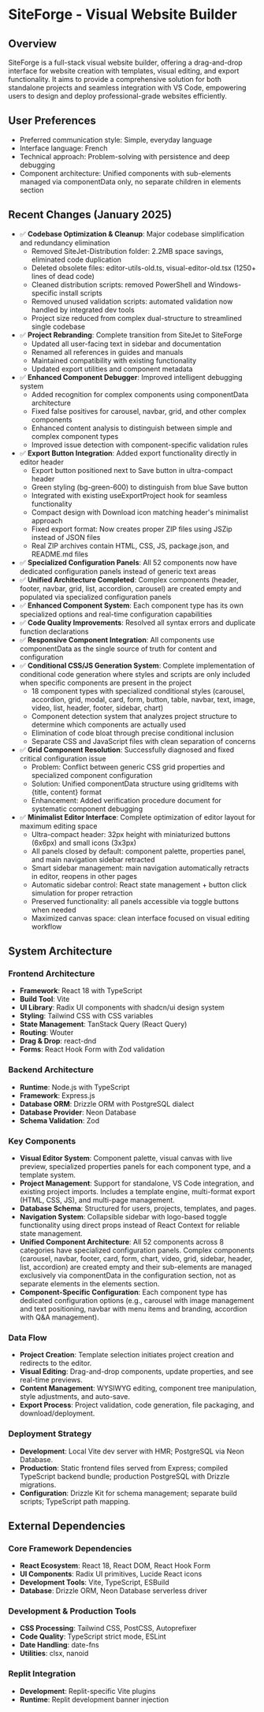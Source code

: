 # SiteForge - Visual Website Builder

## Overview
SiteForge is a full-stack visual website builder, offering a drag-and-drop interface for website creation with templates, visual editing, and export functionality. It aims to provide a comprehensive solution for both standalone projects and seamless integration with VS Code, empowering users to design and deploy professional-grade websites efficiently.

## User Preferences
- Preferred communication style: Simple, everyday language
- Interface language: French
- Technical approach: Problem-solving with persistence and deep debugging
- Component architecture: Unified components with sub-elements managed via componentData only, no separate children in elements section

## Recent Changes (January 2025)
- ✅ **Codebase Optimization & Cleanup**: Major codebase simplification and redundancy elimination
  - Removed SiteJet-Distribution folder: 2.2MB space savings, eliminated code duplication
  - Deleted obsolete files: editor-utils-old.ts, visual-editor-old.tsx (1250+ lines of dead code)
  - Cleaned distribution scripts: removed PowerShell and Windows-specific install scripts
  - Removed unused validation scripts: automated validation now handled by integrated dev tools
  - Project size reduced from complex dual-structure to streamlined single codebase
- ✅ **Project Rebranding**: Complete transition from SiteJet to SiteForge
  - Updated all user-facing text in sidebar and documentation
  - Renamed all references in guides and manuals
  - Maintained compatibility with existing functionality
  - Updated export utilities and component metadata
- ✅ **Enhanced Component Debugger**: Improved intelligent debugging system
  - Added recognition for complex components using componentData architecture
  - Fixed false positives for carousel, navbar, grid, and other complex components
  - Enhanced content analysis to distinguish between simple and complex component types
  - Improved issue detection with component-specific validation rules
- ✅ **Export Button Integration**: Added export functionality directly in editor header
  - Export button positioned next to Save button in ultra-compact header
  - Green styling (bg-green-600) to distinguish from blue Save button
  - Integrated with existing useExportProject hook for seamless functionality
  - Compact design with Download icon matching header's minimalist approach
  - Fixed export format: Now creates proper ZIP files using JSZip instead of JSON files
  - Real ZIP archives contain HTML, CSS, JS, package.json, and README.md files
- ✅ **Specialized Configuration Panels**: All 52 components now have dedicated configuration panels instead of generic text areas
- ✅ **Unified Architecture Completed**: Complex components (header, footer, navbar, grid, list, accordion, carousel) are created empty and populated via specialized configuration panels
- ✅ **Enhanced Component System**: Each component type has its own specialized options and real-time configuration capabilities
- ✅ **Code Quality Improvements**: Resolved all syntax errors and duplicate function declarations
- ✅ **Responsive Component Integration**: All components use componentData as the single source of truth for content and configuration
- ✅ **Conditional CSS/JS Generation System**: Complete implementation of conditional code generation where styles and scripts are only included when specific components are present in the project
  - 18 component types with specialized conditional styles (carousel, accordion, grid, modal, card, form, button, table, navbar, text, image, video, list, header, footer, sidebar, chart)
  - Component detection system that analyzes project structure to determine which components are actually used
  - Elimination of code bloat through precise conditional inclusion
  - Separate CSS and JavaScript files with clean separation of concerns
- ✅ **Grid Component Resolution**: Successfully diagnosed and fixed critical configuration issue
  - Problem: Conflict between generic CSS grid properties and specialized component configuration
  - Solution: Unified componentData structure using gridItems with {title, content} format
  - Enhancement: Added verification procedure document for systematic component debugging
- ✅ **Minimalist Editor Interface**: Complete optimization of editor layout for maximum editing space
  - Ultra-compact header: 32px height with miniaturized buttons (6x6px) and small icons (3x3px)
  - All panels closed by default: component palette, properties panel, and main navigation sidebar retracted
  - Smart sidebar management: main navigation automatically retracts in editor, reopens in other pages
  - Automatic sidebar control: React state management + button click simulation for proper retraction
  - Preserved functionality: all panels accessible via toggle buttons when needed
  - Maximized canvas space: clean interface focused on visual editing workflow

## System Architecture

### Frontend Architecture
- **Framework**: React 18 with TypeScript
- **Build Tool**: Vite
- **UI Library**: Radix UI components with shadcn/ui design system
- **Styling**: Tailwind CSS with CSS variables
- **State Management**: TanStack Query (React Query)
- **Routing**: Wouter
- **Drag & Drop**: react-dnd
- **Forms**: React Hook Form with Zod validation

### Backend Architecture
- **Runtime**: Node.js with TypeScript
- **Framework**: Express.js
- **Database ORM**: Drizzle ORM with PostgreSQL dialect
- **Database Provider**: Neon Database
- **Schema Validation**: Zod

### Key Components
- **Visual Editor System**: Component palette, visual canvas with live preview, specialized properties panels for each component type, and a template system.
- **Project Management**: Support for standalone, VS Code integration, and existing project imports. Includes a template engine, multi-format export (HTML, CSS, JS), and multi-page management.
- **Database Schema**: Structured for users, projects, templates, and pages.
- **Navigation System**: Collapsible sidebar with logo-based toggle functionality using direct props instead of React Context for reliable state management.
- **Unified Component Architecture**: All 52 components across 8 categories have specialized configuration panels. Complex components (carousel, navbar, footer, card, form, chart, video, grid, sidebar, header, list, accordion) are created empty and their sub-elements are managed exclusively via componentData in the configuration section, not as separate elements in the elements section.
- **Component-Specific Configuration**: Each component type has dedicated configuration options (e.g., carousel with image management and text positioning, navbar with menu items and branding, accordion with Q&A management).

### Data Flow
- **Project Creation**: Template selection initiates project creation and redirects to the editor.
- **Visual Editing**: Drag-and-drop components, update properties, and see real-time previews.
- **Content Management**: WYSIWYG editing, component tree manipulation, style adjustments, and auto-save.
- **Export Process**: Project validation, code generation, file packaging, and download/deployment.

### Deployment Strategy
- **Development**: Local Vite dev server with HMR; PostgreSQL via Neon Database.
- **Production**: Static frontend files served from Express; compiled TypeScript backend bundle; production PostgreSQL with Drizzle migrations.
- **Configuration**: Drizzle Kit for schema management; separate build scripts; TypeScript path mapping.

## External Dependencies

### Core Framework Dependencies
- **React Ecosystem**: React 18, React DOM, React Hook Form
- **UI Components**: Radix UI primitives, Lucide React icons
- **Development Tools**: Vite, TypeScript, ESBuild
- **Database**: Drizzle ORM, Neon Database serverless driver

### Development & Production Tools
- **CSS Processing**: Tailwind CSS, PostCSS, Autoprefixer
- **Code Quality**: TypeScript strict mode, ESLint
- **Date Handling**: date-fns
- **Utilities**: clsx, nanoid

### Replit Integration
- **Development**: Replit-specific Vite plugins
- **Runtime**: Replit development banner injection